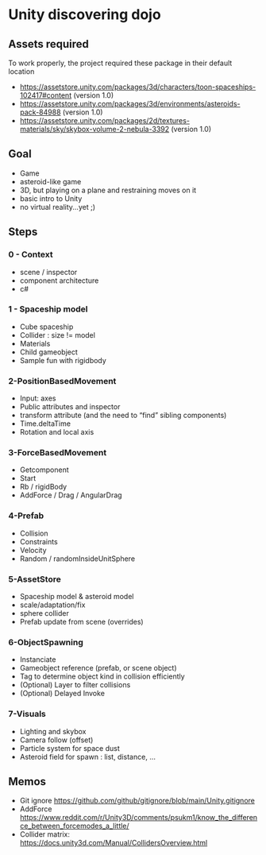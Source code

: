 # Unity discovering dojo

## Assets required
To work properly, the project required these package in their default location 
- https://assetstore.unity.com/packages/3d/characters/toon-spaceships-102417#content (version 1.0)
- https://assetstore.unity.com/packages/3d/environments/asteroids-pack-84988 (version 1.0)
- https://assetstore.unity.com/packages/2d/textures-materials/sky/skybox-volume-2-nebula-3392 (version 1.0)

## Goal
- Game
 - asteroid-like game
 - 3D, but playing on a plane and restraining moves on it
- basic intro to Unity
 - no virtual reality...yet ;)

## Steps
### 0 - Context
- scene / inspector
- component architecture
- c#

### 1 - Spaceship model
- Cube spaceship
 - Collider : size != model
 - Materials
 - Child gameobject
- Sample fun with rigidbody

### 2-PositionBasedMovement
- Input: axes
- Public attributes and inspector
- transform attribute (and the need to “find” sibling components)
- Time.deltaTime
- Rotation and local axis

### 3-ForceBasedMovement
- Getcomponent
- Start
- Rb / rigidBody
- AddForce / Drag / AngularDrag

### 4-Prefab
- Collision
- Constraints
- Velocity
- Random / randomInsideUnitSphere

### 5-AssetStore
- Spaceship model & asteroid model
- scale/adaptation/fix
- sphere collider
- Prefab update from scene (overrides)

### 6-ObjectSpawning
- Instanciate
- Gameobject reference (prefab, or scene object)
- Tag to determine object kind in collision efficiently
- (Optional) Layer to filter collisions
- (Optional) Delayed Invoke

### 7-Visuals
- Lighting and skybox
- Camera follow (offset)
- Particle system for space dust
- Asteroid field for spawn : list, distance, …

## Memos
- Git ignore https://github.com/github/gitignore/blob/main/Unity.gitignore 
- AddForce https://www.reddit.com/r/Unity3D/comments/psukm1/know_the_difference_between_forcemodes_a_little/ 
- Collider matrix: https://docs.unity3d.com/Manual/CollidersOverview.html 

